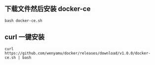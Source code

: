 ## 下载文件然后安装 docker-ce
```
bash docker-ce.sh
```
## curl 一键安装
```
curl https://github.com/wenyamu/docker/releases/download/v1.0.0/docker-ce.sh | bash
```
